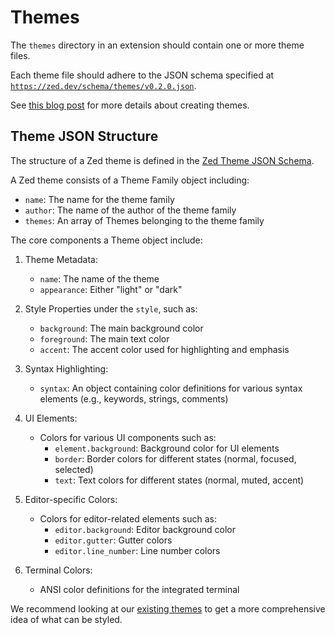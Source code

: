 # Themes

The `themes` directory in an extension should contain one or more theme files.

Each theme file should adhere to the JSON schema specified at [`https://zed.dev/schema/themes/v0.2.0.json`](https://zed.dev/schema/themes/v0.2.0.json).

See [this blog post](https://zed.dev/blog/user-themes-now-in-preview) for more details about creating themes.

## Theme JSON Structure

The structure of a Zed theme is defined in the [Zed Theme JSON Schema](https://zed.dev/schema/themes/v0.2.0.json).

A Zed theme consists of a Theme Family object including:

- `name`: The name for the theme family
- `author`: The name of the author of the theme family
- `themes`: An array of Themes belonging to the theme family

The core components a Theme object include:

1. Theme Metadata:

   - `name`: The name of the theme
   - `appearance`: Either "light" or "dark"

2. Style Properties under the `style`, such as:

   - `background`: The main background color
   - `foreground`: The main text color
   - `accent`: The accent color used for highlighting and emphasis

3. Syntax Highlighting:

   - `syntax`: An object containing color definitions for various syntax elements (e.g., keywords, strings, comments)

4. UI Elements:

   - Colors for various UI components such as:
     - `element.background`: Background color for UI elements
     - `border`: Border colors for different states (normal, focused, selected)
     - `text`: Text colors for different states (normal, muted, accent)

5. Editor-specific Colors:

   - Colors for editor-related elements such as:
     - `editor.background`: Editor background color
     - `editor.gutter`: Gutter colors
     - `editor.line_number`: Line number colors

6. Terminal Colors:
   - ANSI color definitions for the integrated terminal

We recommend looking at our [existing themes](https://github.com/zed-industries/zed/tree/main/assets/themes) to get a more comprehensive idea of what can be styled.
